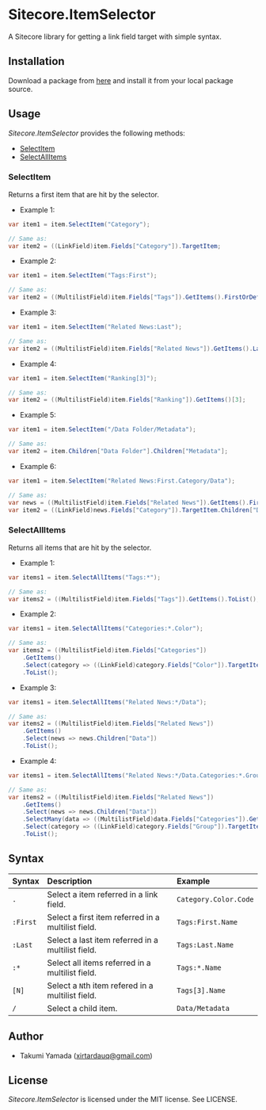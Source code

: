 # Sitecore.ItemSelector
A Sitecore library for getting a link field target with simple syntax.

## Installation
Download a package from [here](https://github.com/xirtardauq/Sitecore.ItemSelector/releases) and install it from your local package source.

## Usage
*Sitecore.ItemSelector* provides the following methods:

- [SelectItem](#user-content-selectitem)
- [SelectAllItems](#user-content-selectallitems)

### SelectItem
Returns a first item that are hit by the selector.

- Example 1:
```csharp
var item1 = item.SelectItem("Category");

// Same as:
var item2 = ((LinkField)item.Fields["Category"]).TargetItem;
```

- Example 2:
```csharp
var item1 = item.SelectItem("Tags:First");

// Same as:
var item2 = ((MultilistField)item.Fields["Tags"]).GetItems().FirstOrDefault();
```

- Example 3:
```csharp
var item1 = item.SelectItem("Related News:Last");

// Same as:
var item2 = ((MultilistField)item.Fields["Related News"]).GetItems().LastOrDefault();
```

- Example 4:
```csharp
var item1 = item.SelectItem("Ranking[3]");

// Same as:
var item2 = ((MultilistField)item.Fields["Ranking"]).GetItems()[3];
```

- Example 5:
```csharp
var item1 = item.SelectItem("/Data Folder/Metadata");

// Same as:
var item2 = item.Children["Data Folder"].Children["Metadata"];
```

- Example 6:
```csharp
var item1 = item.SelectItem("Related News:First.Category/Data");

// Same as:
var news = ((MultilistField)item.Fields["Related News"]).GetItems().FirstOrDefault();
var item2 = ((LinkField)news.Fields["Category"]).TargetItem.Children["Data"];
```

### SelectAllItems
Returns all items that are hit by the selector.

- Example 1:
```csharp
var items1 = item.SelectAllItems("Tags:*");

// Same as:
var items2 = ((MultilistField)item.Fields["Tags"]).GetItems().ToList();
```

- Example 2:
```csharp
var items1 = item.SelectAllItems("Categories:*.Color");

// Same as:
var items2 = ((MultilistField)item.Fields["Categories"])
    .GetItems()
    .Select(category => ((LinkField)category.Fields["Color"]).TargetItem)
    .ToList();
```

- Example 3:
```csharp
var items1 = item.SelectAllItems("Related News:*/Data");

// Same as:
var items2 = ((MultilistField)item.Fields["Related News"])
    .GetItems()
    .Select(news => news.Children["Data"])
    .ToList();
```

- Example 4:
```csharp
var items1 = item.SelectAllItems("Related News:*/Data.Categories:*.Group");

// Same as:
var items2 = ((MultilistField)item.Fields["Related News"])
    .GetItems()
    .Select(news => news.Children["Data"])
    .SelectMany(data => ((MultilistField)data.Fields["Categories"]).GetItems())
    .Select(category => ((LinkField)category.Fields["Group"]).TargetItem)
    .ToList();
```

## Syntax
|Syntax|Description|Example|
|:-|:-|:-|
|`.`|Select a item referred in a link field.|`Category.Color.Code`|
|`:First`|Select a first item referred in a multilist field.|`Tags:First.Name`|
|`:Last`|Select a last item referred in a multilist field.|`Tags:Last.Name`|
|`:*`|Select all items referred in a multilist field.|`Tags:*.Name`|
|`[N]`|Select a `N`th item refered in a multilist field.|`Tags[3].Name`|
|`/`|Select a child item.|`Data/Metadata`|

## Author
- Takumi Yamada (xirtardauq@gmail.com)

## License
*Sitecore.ItemSelector* is licensed under the MIT license. See LICENSE.